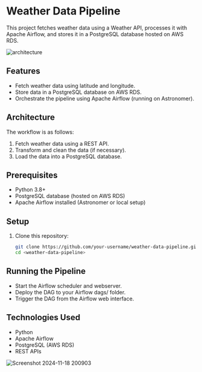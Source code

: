 # Weather Data Pipeline

This project fetches weather data using a Weather API, processes it with Apache Airflow, and stores it in a PostgreSQL database hosted on AWS RDS.

![architecture](https://github.com/user-attachments/assets/2e9ea621-87a3-42d2-83f5-19ec25d661eb)


## Features
- Fetch weather data using latitude and longitude.
- Store data in a PostgreSQL database on AWS RDS.
- Orchestrate the pipeline using Apache Airflow (running on Astronomer).

## Architecture
The workflow is as follows:
1. Fetch weather data using a REST API.
2. Transform and clean the data (if necessary).
3. Load the data into a PostgreSQL database.

## Prerequisites
- Python 3.8+
- PostgreSQL database (hosted on AWS RDS)
- Apache Airflow installed (Astronomer or local setup)

## Setup
1. Clone this repository:
   ```bash
   git clone https://github.com/your-username/weather-data-pipeline.git](https://github.com/Raghukarn/weather-data-pipeline-Airflow_Astronomer.git
   cd <weather-data-pipeline>

## Running the Pipeline
- Start the Airflow scheduler and webserver.
- Deploy the DAG to your Airflow dags/ folder.
- Trigger the DAG from the Airflow web interface.

## Technologies Used
- Python
- Apache Airflow
- PostgreSQL (AWS RDS)
- REST APIs

![Screenshot 2024-11-18 200903](https://github.com/user-attachments/assets/1b1a03ef-4ed1-4a3d-b802-f0e9542f73bd)
